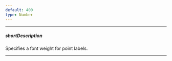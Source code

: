 ```yaml
---
default: 400
type: Number
---
```

---
##### shortDescription
Specifies a font weight for point labels.

---
